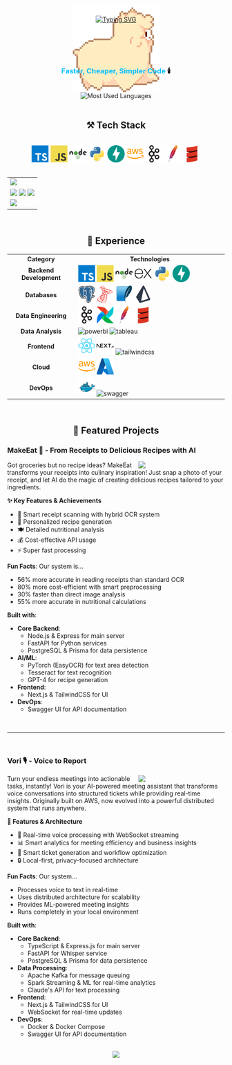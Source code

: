 <div align="center">
  <img src="alpaca.gif" width="200" height="200" alt="Cute Alpaca" />
    <br/>
  <div style="margin-top: -180px; margin-bottom: 100px;">
    <a href="https://git.io/typing-svg">
      <img src="https://readme-typing-svg.demolab.com?font=Fira+Code&size=35&duration=3000&pause=3000&color=00BFFF&center=true&vCenter=true&random=false&width=535&lines=Kyoungin+Nam;Full-Stack+Developer;Data+Engineer;Distributed+Systems+Lover" alt="Typing SVG" />
    </a>
  </div>
</div>

<h3 align="center">
  <span style="color: #00BFFF">Faster, Cheaper, Simpler Code</span> 🕯️
</h3>
  
  <br/>
  
  <div align="center">
    <img src="https://github-readme-stats.vercel.app/api/top-langs/?username=nampaca123&layout=compact&theme=radical&title_color=00BFFF&text_color=00BFFF&bg_color=080808&hide_border=true&icon_color=00BFFF&langs_count=6&custom_title=Top%20Languages&card_width=445&private=false" alt="Most Used Languages" />
  </div>

<br/>
<div align="center">
  <h2>⚒️ Tech Stack</h2>
  <br/>
  <img src="https://raw.githubusercontent.com/devicons/devicon/master/icons/typescript/typescript-original.svg" alt="typescript" width="40" height="40"/>
  <img src="https://raw.githubusercontent.com/devicons/devicon/master/icons/javascript/javascript-original.svg" alt="javascript" width="40" height="40"/>
  <img src="https://raw.githubusercontent.com/devicons/devicon/master/icons/nodejs/nodejs-original-wordmark.svg" alt="nodejs" width="40" height="40"/>
  <img src="https://raw.githubusercontent.com/devicons/devicon/master/icons/python/python-original.svg" alt="python" width="40" height="40"/>
  <img src="https://raw.githubusercontent.com/devicons/devicon/master/icons/fastapi/fastapi-original.svg" alt="fastapi" width="40" height="40"/>
  <img src="https://raw.githubusercontent.com/devicons/devicon/master/icons/amazonwebservices/amazonwebservices-plain-wordmark.svg" alt="aws" width="40" height="40"/>
  <img src="https://raw.githubusercontent.com/devicons/devicon/master/icons/apachekafka/apachekafka-original.svg" alt="kafka" width="40" height="40"/>
  <img src="https://raw.githubusercontent.com/devicons/devicon/master/icons/apache/apache-original.svg" alt="spark" width="40" height="40"/>
  <img src="https://raw.githubusercontent.com/devicons/devicon/master/icons/scala/scala-original.svg" alt="scala" width="40" height="40"/>
</div>

<br/>

<div align="center">
  <table>
    <tr>
      <td>
        <img src="https://img.shields.io/badge/Location-Irvine,%20CA-00BFFF?style=for-the-badge&logo=google-maps&logoColor=00BFFF" />
      </td>
    </tr>
    <tr>
      <td>
        <img src="https://img.shields.io/badge/Focus-Distributed%20Systems-00BFFF?style=for-the-badge&logo=apache-kafka&logoColor=00BFFF" />
        <img src="https://img.shields.io/badge/Focus-Full--Stack%20Dev-00BFFF?style=for-the-badge&logo=react&logoColor=00BFFF" />
        <img src="https://img.shields.io/badge/Focus-Data%20Engineering-00BFFF?style=for-the-badge&logo=apache-spark&logoColor=00BFFF" />
      </td>
    </tr>
    <tr>
      <td>
        <img src="https://img.shields.io/badge/Passion-Backend%20&%20Data%20Engineering-00BFFF?style=for-the-badge&logo=firebase&logoColor=00BFFF" />
      </td>
    </tr>
  </table>
</div>

<br/>

<div align="center">
  <h2>💼 Experience</h2>
  <table>
    <tr>
      <td align="center" width="200"><b>Category</b></td>
      <td align="center" width="600"><b>Technologies</b></td>
    </tr>
    <tr>
      <td align="center"><b>Backend Development</b></td>
      <td>
        <img src="https://raw.githubusercontent.com/devicons/devicon/master/icons/typescript/typescript-original.svg" alt="typescript" width="40" height="40"/>
        <img src="https://raw.githubusercontent.com/devicons/devicon/master/icons/javascript/javascript-original.svg" alt="javascript" width="40" height="40"/>
        <img src="https://raw.githubusercontent.com/devicons/devicon/master/icons/nodejs/nodejs-original-wordmark.svg" alt="nodejs" width="40" height="40"/>
        <img src="https://raw.githubusercontent.com/devicons/devicon/master/icons/express/express-original.svg" alt="express" width="40" height="40"/>
        <img src="https://raw.githubusercontent.com/devicons/devicon/master/icons/python/python-original.svg" alt="python" width="40" height="40"/>
        <img src="https://raw.githubusercontent.com/devicons/devicon/master/icons/fastapi/fastapi-original.svg" alt="fastapi" width="40" height="40"/>
      </td>
    </tr>
    <tr>
      <td align="center"><b>Databases</b></td>
      <td>
        <img src="https://raw.githubusercontent.com/devicons/devicon/master/icons/postgresql/postgresql-original.svg" alt="postgresql" width="40" height="40"/>
        <img src="https://raw.githubusercontent.com/devicons/devicon/master/icons/microsoftsqlserver/microsoftsqlserver-plain.svg" alt="sqlserver" width="40" height="40"/>
        <img src="https://raw.githubusercontent.com/devicons/devicon/master/icons/sqlite/sqlite-original.svg" alt="sqlite" width="40" height="40"/>
        <img src="https://raw.githubusercontent.com/devicons/devicon/master/icons/prisma/prisma-original.svg" alt="prisma" width="40" height="40"/>
      </td>
    </tr>
    <tr>
      <td align="center"><b>Data Engineering</b></td>
      <td>
        <img src="https://raw.githubusercontent.com/devicons/devicon/master/icons/apachekafka/apachekafka-original.svg" alt="kafka" width="40" height="40"/>
        <img src="https://raw.githubusercontent.com/apache/airflow/main/airflow/www/static/pin_100.png" alt="airflow" width="40" height="40"/>
        <img src="https://raw.githubusercontent.com/devicons/devicon/master/icons/apache/apache-original.svg" alt="spark" width="40" height="40"/>
        <img src="https://raw.githubusercontent.com/devicons/devicon/master/icons/scala/scala-original.svg" alt="scala" width="40" height="40"/>
      </td>
    </tr>
    <tr>
      <td align="center"><b>Data Analysis</b></td>
      <td>
        <img src="https://raw.githubusercontent.com/microsoft/PowerBI-Icons/main/SVG/Power-BI.svg" alt="powerbi" width="40" height="40"/>
        <img src="https://cdn.worldvectorlogo.com/logos/tableau-software.svg" alt="tableau" width="40" height="40"/>
      </td>
    </tr>
    <tr>
      <td align="center"><b>Frontend</b></td>
      <td>
        <img src="https://raw.githubusercontent.com/devicons/devicon/master/icons/react/react-original.svg" alt="react" width="40" height="40"/>
        <img src="https://raw.githubusercontent.com/devicons/devicon/master/icons/nextjs/nextjs-original-wordmark.svg" alt="nextjs" width="40" height="40"/>
        <img src="https://www.vectorlogo.zone/logos/tailwindcss/tailwindcss-icon.svg" alt="tailwindcss" width="40" height="40"/>
      </td>
    </tr>
    <tr>
      <td align="center"><b>Cloud</b></td>
      <td>
        <img src="https://raw.githubusercontent.com/devicons/devicon/master/icons/amazonwebservices/amazonwebservices-plain-wordmark.svg" alt="aws" width="40" height="40"/>
        <img src="https://raw.githubusercontent.com/devicons/devicon/master/icons/azure/azure-original.svg" alt="azure" width="40" height="40"/>
      </td>
    </tr>
    <tr>
      <td align="center"><b>DevOps</b></td>
      <td>
        <img src="https://raw.githubusercontent.com/devicons/devicon/master/icons/docker/docker-original.svg" alt="docker" width="40" height="40"/>
        <img src="https://static1.smartbear.co/swagger/media/assets/images/swagger_logo.svg" alt="swagger" width="40" height="40"/>
      </td>
    </tr>
  </table>
</div>

<br/>

<div align="center">
  <h2>🔭 Featured Projects</h2>
</div>

### MakeEat 🍳 - From Receipts to Delicious Recipes with AI
<div align="left">
  <a href="https://github.com/nampaca123/makeEat">
    <img src="https://github.com/nampaca123/makeEat/raw/main/makeEat_Logo.png" width="200" align="right" />
  </a>
  
Got groceries but no recipe ideas? MakeEat transforms your receipts into culinary inspiration! Just snap a photo of your receipt, and let AI do the magic of creating delicious recipes tailored to your ingredients.

**✨ Key Features & Achievements**
- 🎯 Smart receipt scanning with hybrid OCR system
- 📝 Personalized recipe generation
- 🍽️ Detailed nutritional analysis
- 💰 Cost-effective API usage
- ⚡ Super fast processing

**Fun Facts**: Our system is...
- 56% more accurate in reading receipts than standard OCR
- 80% more cost-efficient with smart preprocessing
- 30% faster than direct image analysis
- 55% more accurate in nutritional calculations

**Built with**:
- **Core Backend**:
  - Node.js & Express for main server
  - FastAPI for Python services
  - PostgreSQL & Prisma for data persistence
- **AI/ML**:
  - PyTorch (EasyOCR) for text area detection
  - Tesseract for text recognition
  - GPT-4 for recipe generation
- **Frontend**:
  - Next.js & TailwindCSS for UI
- **DevOps**:
  - Swagger UI for API documentation
</div>

<br/>

---

<br/>

### Vori 🎙️ - Voice to Report
<div align="left">
  <a href="https://github.com/nampaca123/Vori_Reborn">
    <img src="https://github.com/nampaca123/Vori_Reborn/raw/main/voriLogo.png" width="200" align="right" />
  </a>

Turn your endless meetings into actionable tasks, instantly! Vori is your AI-powered meeting assistant that transforms voice conversations into structured tickets while providing real-time insights. Originally built on AWS, now evolved into a powerful distributed system that runs anywhere.

**🌟 Features & Architecture**
- 🎯 Real-time voice processing with WebSocket streaming
- 📊 Smart analytics for meeting efficiency and business insights
- 🤖 Smart ticket generation and workflow optimization
- 🔒 Local-first, privacy-focused architecture

**Fun Facts**: Our system...
- Processes voice to text in real-time
- Uses distributed architecture for scalability
- Provides ML-powered meeting insights
- Runs completely in your local environment

**Built with**:
- **Core Backend**:
  - TypeScript & Express.js for main server
  - FastAPI for Whisper service
  - PostgreSQL & Prisma for data persistence
- **Data Processing**:
  - Apache Kafka for message queuing
  - Spark Streaming & ML for real-time analytics
  - Claude's API for text processing
- **Frontend**:
  - Next.js & TailwindCSS for UI
  - WebSocket for real-time updates
- **DevOps**:
  - Docker & Docker Compose
  - Swagger UI for API documentation
</div>

<br/>

<div align="center">
  <img src="https://capsule-render.vercel.app/api?type=waving&color=080808&height=100&section=footer&fontSize=50&animation=twinkling&fontColor=00BFFF" />
</div>